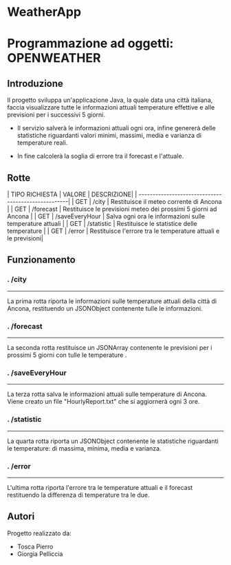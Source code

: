 # WeatherApp
# Programmazione ad oggetti: OPENWEATHER
## Introduzione
Il progetto sviluppa un'applicazione Java, la quale data una città italiana, faccia visualizzare tutte le informazioni attuali temperature effettive  e alle previsioni per i successivi 5 giorni. 

* Il servizio salverà le informazioni attuali ogni ora, infine genererà delle statistiche riguardanti valori minimi, massimi, media e varianza di temperature reali. 

* In fine calcolerà la soglia di errore tra il forecast e l'attuale.


## Rotte
| TIPO RICHIESTA | VALORE | DESCRIZIONE|
| ----------------------------------------------------|
| GET | /city | Restituisce il meteo corrente di Ancona |
| GET | /forecast | Restituisce le previsioni meteo dei prossimi 5 giorni ad Ancona |
| GET | /saveEveryHour | Salva ogni ora le informazioni sulle temperature attuali |
| GET | /statistic | Restituisce le statistice delle temperature |
| GET | /error | Restituisce l'errore tra le temperature attuali e le previsioni|

## Funzionamento
### . /city
---------
La prima rotta riporta le informazioni sulle temperature attuali della città di Ancona, restituendo un JSONObject contenente tulle le informazioni.

### . /forecast
------------
La seconda rotta restituisce un JSONArray contenente le previsioni per i prossimi 5 giorni con tulle le temperature .

### . /saveEveryHour
-----------------------
La terza rotta salva le informazioni attuali sulle temperature di Ancona. Viene creato un file "HourlyReport.txt" che si aggiornerà ogni 3 ore. 

### . /statistic
---------------
La quarta rotta riporta un JSONObject contenente le statistiche riguardanti le temperature: di massima, minima, media e varianza.

### . /error
-------------
L'ultima rotta riporta l'errore tra le temperature attuali e il forecast restituendo la differenza di temperature tra le due.



## Autori
Progetto realizzato da:
* Tosca Pierro
* Giorgia Pelliccia
